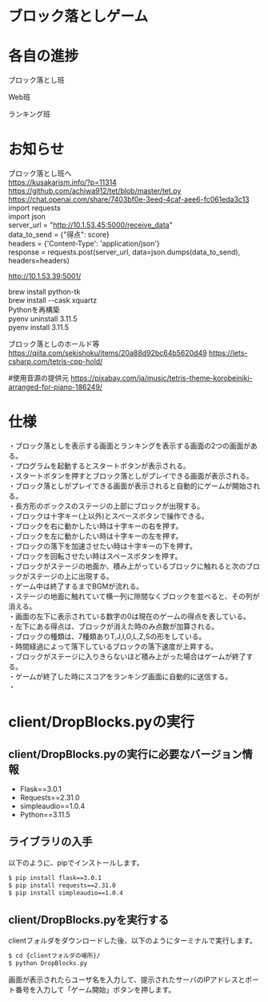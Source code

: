 # ブロック落としゲーム

# 各自の進捗 
ブロック落とし班

Web班

ランキング班

# お知らせ
ブロック落とし班へ  
https://kusakarism.info/?p=11314  
https://github.com/achiwa912/tet/blob/master/tet.py  
https://chat.openai.com/share/7403bf0e-3eed-4caf-aee6-fc061eda3c13  
import requests  
import json  
server_url = "http://10.1.53.45:5000/receive_data"  
data_to_send = {"得点": score}  
headers = {'Content-Type': 'application/json'}  
response = requests.post(server_url, data=json.dumps(data_to_send), headers=headers)  

http://10.1.53.39:5001/

brew install python-tk  
brew install --cask xquartz  
Pythonを再構築  
pyenv uninstall 3.11.5  
pyenv install 3.11.5  

ブロック落としのホールド等
https://qiita.com/sekishoku/items/20a88d92bc64b5620d49
https://lets-csharp.com/tetris-cpp-hold/

#使用音源の提供元
https://pixabay.com/ja/music/tetris-theme-korobeiniki-arranged-for-piano-186249/

# 仕様

・ブロック落としを表示する画面とランキングを表示する画面の2つの画面がある。  
・プログラムを起動するとスタートボタンが表示される。  
・スタートボタンを押すとブロック落としがプレイできる画面が表示される。  
・ブロック落としがプレイできる画面が表示されると自動的にゲームが開始される。  
・長方形のボックスのステージの上部にブロックが出現する。  
・ブロックは十字キー(上以外)とスペースボタンで操作できる。  
・ブロックを右に動かしたい時は十字キーの右を押す。  
・ブロックを左に動かしたい時は十字キーの左を押す。  
・ブロックの落下を加速させたい時は十字キーの下を押す。  
・ブロックを回転させたい時はスペースボタンを押す。  
・ブロックがステージの地面か、積み上がっているブロックに触れると次のブロックがステージの上に出現する。  
・ゲーム中は終了するまでBGMが流れる。  
・ステージの地面に触れていて横一列に隙間なくブロックを並べると、その列が消える。  
・画面の左下に表示されている数字の0は現在のゲームの得点を表している。  
・左下にある得点は、ブロックが消えた時のみ点数が加算される。  
・ブロックの種類は、7種類ありT,J,I,O,L,Z,Sの形をしている。  
・時間経過によって落下しているブロックの落下速度が上昇する。  
・ブロックがステージに入りきらないほど積み上がった場合はゲームが終了する。  
・ゲームが終了した時にスコアをランキング画面に自動的に送信する。  
・


# client/DropBlocks.pyの実行
## client/DropBlocks.pyの実行に必要なバージョン情報
- Flask==3.0.1
- Requests==2.31.0
- simpleaudio==1.0.4
- Python==3.11.5

## ライブラリの入手
以下のように、pipでインストールします。<br>
```sh
$ pip install flask==3.0.1
$ pip install requests==2.31.0
$ pip install simpleaudio==1.0.4
```

## client/DropBlocks.pyを実行する
clientフォルダをダウンロードした後、以下のようにターミナルで実行します。
```sh
$ cd {clientフォルダの場所}/
$ python DropBlocks.py
```
画面が表示されたらユーザ名を入力して、提示されたサーバのIPアドレスとポート番号を入力して「ゲーム開始」ボタンを押します。
